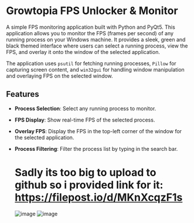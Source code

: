 # Growtopia FPS Unlocker & Monitor

A simple FPS monitoring application built with Python and PyQt5. This application allows you to monitor the FPS (frames per second) of any running process on your Windows machine. It provides a sleek, green and black themed interface where users can select a running process, view the FPS, and overlay it onto the window of the selected application.

The application uses `psutil` for fetching running processes, `Pillow` for capturing screen content, and `win32gui` for handling window manipulation and overlaying FPS on the selected window.

## Features

- **Process Selection**: Select any running process to monitor.
- **FPS Display**: Show real-time FPS of the selected process.
- **Overlay FPS**: Display the FPS in the top-left corner of the window for the selected application.
- **Process Filtering**: Filter the process list by typing in the search bar.

  # Sadly its too big to upload to github so i provided link for it: https://filepost.io/d/MKnXcqzF1s

  ![image](https://github.com/user-attachments/assets/f4c57af7-0ad7-4c78-9479-07bc958afaff) ![image](https://github.com/user-attachments/assets/a9dddee1-337b-4850-b3b7-0fa83739bd4a)
